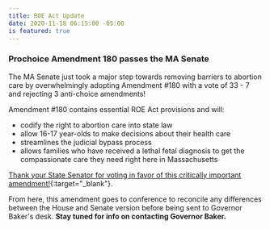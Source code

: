 ```yaml
---
title: ROE Act Update
date: 2020-11-18 06:15:00 -05:00
is featured: true
---
```


###  Prochoice Amendment 180 passes the MA Senate

The MA Senate just took a major step towards removing barriers to abortion care by overwhelmingly adopting Amendment #180 with a vote of 33 - 7 and rejecting 3 anti-choice amendments!

Amendment #180 contains essential ROE Act provisions and will:

 * codify the right to abortion care into state law  
 * allow 16-17 year-olds to make decisions about their health care 
 * streamlines the judicial bypass process  
 * allows families who have received a lethal fetal diagnosis to get the compassionate care they need right here in Massachusetts   

[Thank your State Senator for voting in favor of this critically important amendment!](https://actionnetwork.org/letters/thank-your-senator-for-voting-to-improve-abortion-access?clear_id=true){:target="_blank"}.

From here, this amendment goes to conference to reconcile any differences between the House and Senate version before being sent to Governor Baker's desk.  **Stay tuned for info on contacting Governor Baker.**  

